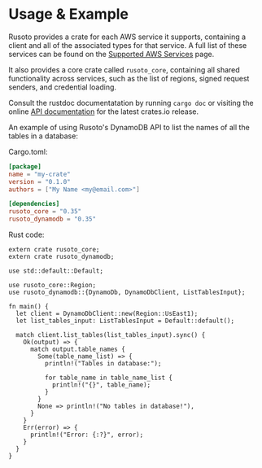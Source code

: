 # Usage & Example

Rusoto provides a crate for each AWS service it supports, containing a client
and all of the associated types for that service. A full list of these services
can be found on the [Supported AWS Services][supported-aws-services] page.

It also provides a core crate called `rusoto_core`, containing all shared
functionality across services, such as the list of regions, signed request senders,
and credential loading.

Consult the rustdoc documentatation by running `cargo doc` or visiting the online
[API documentation][api-documentation] for the latest crates.io release.

An example of using Rusoto's DynamoDB API to list the names of all the
tables in a database:

Cargo.toml:

```toml
[package]
name = "my-crate"
version = "0.1.0"
authors = ["My Name <my@email.com>"]

[dependencies]
rusoto_core = "0.35"
rusoto_dynamodb = "0.35"
```

Rust code:

```rust,no_run
extern crate rusoto_core;
extern crate rusoto_dynamodb;

use std::default::Default;

use rusoto_core::Region;
use rusoto_dynamodb::{DynamoDb, DynamoDbClient, ListTablesInput};

fn main() {
  let client = DynamoDbClient::new(Region::UsEast1);
  let list_tables_input: ListTablesInput = Default::default();

  match client.list_tables(list_tables_input).sync() {
    Ok(output) => {
      match output.table_names {
        Some(table_name_list) => {
          println!("Tables in database:");

          for table_name in table_name_list {
            println!("{}", table_name);
          }
        }
        None => println!("No tables in database!"),
      }
    }
    Err(error) => {
      println!("Error: {:?}", error);
    }
  }
}
```

[api-documentation]: https://docs.rs/rusoto_core
[supported-aws-services]: /supported-aws-services.html
